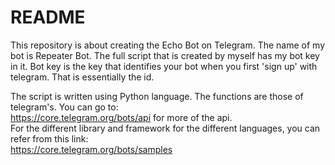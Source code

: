# README

This repository is about creating the Echo Bot on Telegram.
The name of my bot is Repeater Bot.
The full script that is created by myself has my bot key in it.
Bot key is the key that identifies your bot when you first 'sign up' with telegram. That is essentially the id.

The script is written using Python language. The functions are those of telegram's. You can go to:
<br/> https://core.telegram.org/bots/api for more of the api. <br/>
For the different library and framework for the different languages, you can refer from this link:
<br/> https://core.telegram.org/bots/samples
